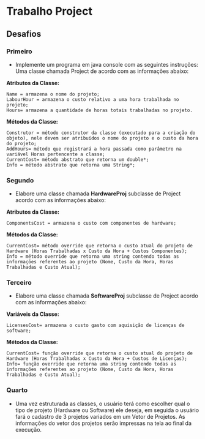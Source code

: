 # Trabalho Project

## Desafios

### Primeiro
* Implemente um programa em java console com as seguintes instruções:  
Uma classe chamada Project de acordo com as informações abaixo:

**Atributos da Classe:**
```
Name = armazena o nome do projeto;
LabourHour = armazena o custo relativo a uma hora trabalhada no projeto;
Hours= armazena a quantidade de horas totais trabalhadas no projeto.
```

**Métodos da Classe:**
```
Construtor = método construtor da classe (executado para a criação do objeto), nele devem ser atribuídos o nome do projeto e o custo da hora do projeto;
AddHours= método que registrará a hora passada como parâmetro na variável Horas pertencente a classe;
CurrentCost= método abstrato que retorna um double*;
Info = método abstrato que retorna uma String*;
```

### Segundo

* Elabore uma classe chamada **HardwareProj** subclasse de Project acordo com as informações abaixo:

**Atributos da Classe:**
```
ComponentsCost = armazena o custo com componentes de hardware;
```

**Métodos da Classe:**
```
CurrentCost= método override que retorna o custo atual do projeto de Hardware (Horas Trabalhadas x Custo da Hora + Custos Componentes);
Info = método override que retorna uma string contendo todas as informações referentes ao projeto (Nome, Custo da Hora, Horas Trabalhadas e Custo Atual);
```

### Terceiro

* Elabore uma classe chamada **SoftwareProj** subclasse de Project acordo com as informações abaixo:


**Variáveis da Classe:**
```
LicensesCost= armazena o custo gasto com aquisição de licenças de software;
```

**Métodos da Classe:**
```
CurrentCost= função override que retorna o custo atual do projeto de Hardware (Horas Trabalhadas x Custo da Hora + Custos de Licenças);
Info= função override que retorna uma string contendo todas as informações referentes ao projeto (Nome, Custo da Hora, Horas Trabalhadas e Custo Atual);
```

### Quarto
* Uma vez estruturada as classes, o usuário terá como escolher qual o tipo de projeto (Hardware ou Software) ele deseja, em seguida o usuário fará o cadastro de 3 projetos variados em um Vetor de Projetos. As informações do vetor dos projetos serão impressas na tela ao final da execução. 